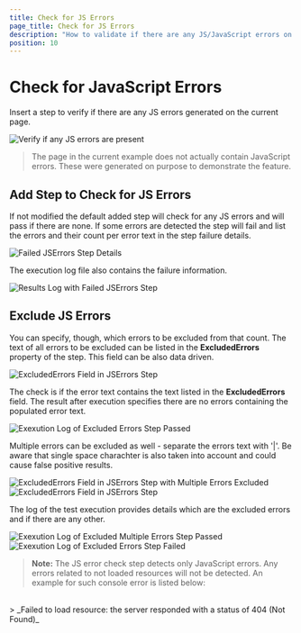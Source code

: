 ```yaml
---
title: Check for JS Errors
page_title: Check for JS Errors
description: "How to validate if there are any JS/JavaScript errors on the tested page with Test Studio. Verify if a page generates JS/JavaScript errors during a Test Studio test run/execution."
position: 10
---
```

# Check for JavaScript Errors

Insert a step to verify if there are any JS errors generated on the current page.

![Verify if any JS errors are present](/img/features/custom-steps/check-js-errors/fig1.png)

> The page in the current example does not actually contain JavaScript errors. These were generated on purpose to demonstrate the feature.

## Add Step to Check for JS Errors

If not modified the default added step will check for any JS errors and will pass if there are none. If some errors are detected the step will fail and list the errors and their count per error text in the step failure details. 

![Failed JSErrors Step Details](/img/features/custom-steps/check-js-errors/fig2.png)

The execution log file also contains the failure information. 

![Results Log with Failed JSErrors Step](/img/features/custom-steps/check-js-errors/fig3.png)

## Exclude JS Errors 

You can specify, though, which errors to be excluded from that count. The text of all errors to be excluded can be listed in the __ExcludedErrors__ property of the step. This field can be also data driven.

![ExcludedErrors Field in JSErrors Step](/img/features/custom-steps/check-js-errors/fig6.png)

The check is if the error text contains the text listed in the __ExcludedErrors__ field. The result after execution specifies there are no errors containing the populated error text.

![Exexution Log of Excluded Errors Step Passed](/img/features/custom-steps/check-js-errors/fig7.png)

Multiple errors can be excluded as well - separate the errors text with '|'. Be aware that single space charachter is also taken into account and could cause false positive results.

![ExcludedErrors Field in JSErrors Step with Multiple Errors Excluded](/img/features/custom-steps/check-js-errors/fig4.png)
![ExcludedErrors Field in JSErrors Step](/img/features/custom-steps/check-js-errors/fig8.png)

The log of the test execution provides details which are the excluded errors and if there are any other.

![Exexution Log of Excluded Multiple Errors Step Passed](/img/features/custom-steps/check-js-errors/fig5.png)
![Exexution Log of Excluded Errors Step Failed](/img/features/custom-steps/check-js-errors/fig9.png)

> __Note:__ The JS error check step detects only JavaScript errors. Any errors related to not loaded resources will not be detected. An example for such console error is listed below:<br>
<br>
> _Failed to load resource: the server responded with a status of 404 (Not Found)_
